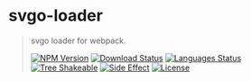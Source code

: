 # svgo-loader

<!-- prettier-ignore -->
> svgo loader for webpack.
>
> [![NPM Version][npm-image]][npm-url]
> [![Download Status][download-image]][npm-url]
> [![Languages Status][languages-image]][github-url]
> [![Tree Shakeable][tree-shakeable-image]][bundle-phobia-url]
> [![Side Effect][side-effect-image]][bundle-phobia-url]
> [![License][license-image]][license-url]

[npm-image]: https://img.shields.io/npm/v/@nuintun/svgo-loader?style=flat-square
[npm-url]: https://www.npmjs.org/package/@nuintun/svgo-loader
[download-image]: https://img.shields.io/npm/dm/@nuintun/svgo-loader?style=flat-square
[languages-image]: https://img.shields.io/github/languages/top/nuintun/svgo-loader?style=flat-square
[github-url]: https://github.com/nuintun/svgo-loader
[tree-shakeable-image]: https://img.shields.io/badge/tree--shakeable-true-brightgreen?style=flat-square
[side-effect-image]: https://img.shields.io/badge/side--effect-free-brightgreen?style=flat-square
[bundle-phobia-url]: https://bundlephobia.com/result?p=@nuintun/svgo-loader
[license-image]: https://img.shields.io/github/license/nuintun/svgo-loader?style=flat-square
[license-url]: https://github.com/nuintun/svgo-loader/blob/main/LICENSE
